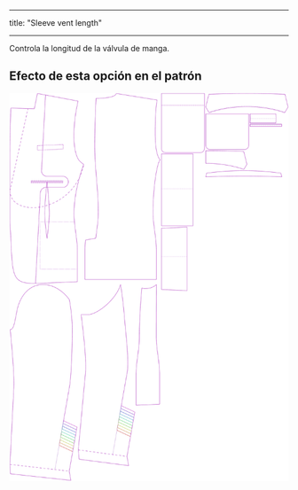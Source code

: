 - - -
title: "Sleeve vent length"
- - -

Controla la longitud de la válvula de manga.

## Efecto de esta opción en el patrón

![Esta imagen muestra el efecto de esta opción superponiendo varias variantes que tienen un valor diferente para esta opción](jaeger_sleeveventlength_sample.svg "Effect of this option on the pattern")
